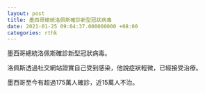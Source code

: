 ```yaml
---
layout: post
title: 墨西哥總統洛佩斯確診新型冠狀病毒
date: 2021-01-25 09:04:37.000000000 +08:00
categories: rthk
---
```


墨西哥總統洛佩斯確診新型冠狀病毒。

洛佩斯透過社交網站證實自己受到感染，他說症狀輕微，已經接受治療。

墨西哥至今有超過175萬人確診，近15萬人不治。
